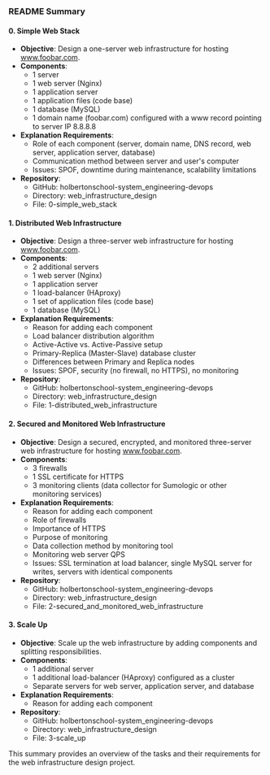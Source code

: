 ### README Summary

#### 0. Simple Web Stack
- **Objective**: Design a one-server web infrastructure for hosting www.foobar.com.
- **Components**:
  - 1 server
  - 1 web server (Nginx)
  - 1 application server
  - 1 application files (code base)
  - 1 database (MySQL)
  - 1 domain name (foobar.com) configured with a www record pointing to server IP 8.8.8.8
- **Explanation Requirements**:
  - Role of each component (server, domain name, DNS record, web server, application server, database)
  - Communication method between server and user's computer
  - Issues: SPOF, downtime during maintenance, scalability limitations
- **Repository**:
  - GitHub: holbertonschool-system_engineering-devops
  - Directory: web_infrastructure_design
  - File: 0-simple_web_stack

#### 1. Distributed Web Infrastructure
- **Objective**: Design a three-server web infrastructure for hosting www.foobar.com.
- **Components**:
  - 2 additional servers
  - 1 web server (Nginx)
  - 1 application server
  - 1 load-balancer (HAproxy)
  - 1 set of application files (code base)
  - 1 database (MySQL)
- **Explanation Requirements**:
  - Reason for adding each component
  - Load balancer distribution algorithm
  - Active-Active vs. Active-Passive setup
  - Primary-Replica (Master-Slave) database cluster
  - Differences between Primary and Replica nodes
  - Issues: SPOF, security (no firewall, no HTTPS), no monitoring
- **Repository**:
  - GitHub: holbertonschool-system_engineering-devops
  - Directory: web_infrastructure_design
  - File: 1-distributed_web_infrastructure

#### 2. Secured and Monitored Web Infrastructure
- **Objective**: Design a secured, encrypted, and monitored three-server web infrastructure for hosting www.foobar.com.
- **Components**:
  - 3 firewalls
  - 1 SSL certificate for HTTPS
  - 3 monitoring clients (data collector for Sumologic or other monitoring services)
- **Explanation Requirements**:
  - Reason for adding each component
  - Role of firewalls
  - Importance of HTTPS
  - Purpose of monitoring
  - Data collection method by monitoring tool
  - Monitoring web server QPS
  - Issues: SSL termination at load balancer, single MySQL server for writes, servers with identical components
- **Repository**:
  - GitHub: holbertonschool-system_engineering-devops
  - Directory: web_infrastructure_design
  - File: 2-secured_and_monitored_web_infrastructure

#### 3. Scale Up
- **Objective**: Scale up the web infrastructure by adding components and splitting responsibilities.
- **Components**:
  - 1 additional server
  - 1 additional load-balancer (HAproxy) configured as a cluster
  - Separate servers for web server, application server, and database
- **Explanation Requirements**:
  - Reason for adding each component
- **Repository**:
  - GitHub: holbertonschool-system_engineering-devops
  - Directory: web_infrastructure_design
  - File: 3-scale_up

This summary provides an overview of the tasks and their requirements for the web infrastructure design project.